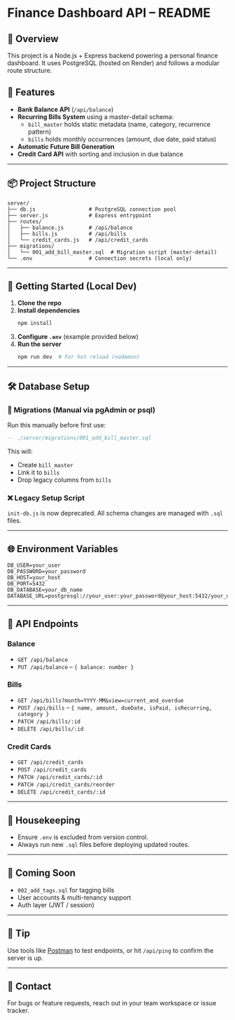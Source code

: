 # Finance Dashboard API – README

## 🔧 Overview
This project is a Node.js + Express backend powering a personal finance dashboard. It uses PostgreSQL (hosted on Render) and follows a modular route structure.

## 🚀 Features
- **Bank Balance API** (`/api/balance`)
- **Recurring Bills System** using a master-detail schema:
  - `bill_master` holds static metadata (name, category, recurrence pattern)
  - `bills` holds monthly occurrences (amount, due date, paid status)
- **Automatic Future Bill Generation**
- **Credit Card API** with sorting and inclusion in due balance

---

## 📦 Project Structure
```
server/
├── db.js                 # PostgreSQL connection pool
├── server.js             # Express entrypoint
├── routes/
│   ├── balance.js        # /api/balance
│   ├── bills.js          # /api/bills
│   └── credit_cards.js   # /api/credit_cards
├── migrations/
│   └── 001_add_bill_master.sql  # Migration script (master-detail)
└── .env                  # Connection secrets (local only)
```

---

## 🧪 Getting Started (Local Dev)

1. **Clone the repo**
2. **Install dependencies**
   ```bash
   npm install
   ```
3. **Configure `.env`** (example provided below)
4. **Run the server**
   ```bash
   npm run dev  # For hot reload (nodemon)
   ```

---

## 🛠️ Database Setup

### 🔁 Migrations (Manual via pgAdmin or psql)
Run this manually before first use:
```sql
-- ./server/migrations/001_add_bill_master.sql
```
This will:
- Create `bill_master`
- Link it to `bills`
- Drop legacy columns from `bills`

### ❌ Legacy Setup Script
`init-db.js` is now deprecated. All schema changes are managed with `.sql` files.

---

## 🌐 Environment Variables
```
DB_USER=your_user
DB_PASSWORD=your_password
DB_HOST=your_host
DB_PORT=5432
DB_DATABASE=your_db_name
DATABASE_URL=postgresql://your_user:your_password@your_host:5432/your_db_name
```

---

## 🔌 API Endpoints

### Balance
- `GET /api/balance`
- `PUT /api/balance` – `{ balance: number }`

### Bills
- `GET /api/bills?month=YYYY-MM&view=current_and_overdue`
- `POST /api/bills` – `{ name, amount, dueDate, isPaid, isRecurring, category }`
- `PATCH /api/bills/:id`
- `DELETE /api/bills/:id`

### Credit Cards
- `GET /api/credit_cards`
- `POST /api/credit_cards`
- `PATCH /api/credit_cards/:id`
- `PATCH /api/credit_cards/reorder`
- `DELETE /api/credit_cards/:id`

---

## 🧼 Housekeeping
- Ensure `.env` is excluded from version control.
- Always run new `.sql` files before deploying updated routes.

---

## 🧱 Coming Soon
- `002_add_tags.sql` for tagging bills
- User accounts & multi-tenancy support
- Auth layer (JWT / session)

---

## 🧠 Tip
Use tools like [Postman](https://postman.com) to test endpoints, or hit `/api/ping` to confirm the server is up.

---

## 🐛 Contact
For bugs or feature requests, reach out in your team workspace or issue tracker.
